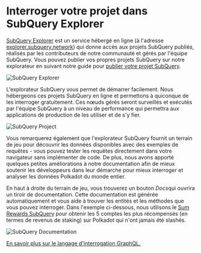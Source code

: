 # Interroger votre projet dans SubQuery Explorer

[SubQuery Explorer](https://explorer.subquery.network) est un service hébergé en ligne (à l'adresse [explorer.subquery.network](https://explorer.subquery.network)) qui donne accès aux projets SubQuery publiés, réalisés par les contributeurs de notre communauté et gérés par l'équipe SubQuery. Vous pouvez publier vos propres projets SubQuery sur notre explorateur en suivant notre guide pour [publier votre projet SubQuery](../publish/publish.md).

![SubQuery Explorer](https://static.subquery.network/media/explorer/explorer-header.png)

L'explorateur SubQuery vous permet de démarrer facilement. Nous hébergeons ces projets SubQuery en ligne et permettons à quiconque de les interroger gratuitement. Ces nœuds gérés seront surveillés et exécutés par l'équipe SubQuery à un niveau de performance qui permettra aux applications de production de les utiliser et de s'y fier.

![SubQuery Project](https://static.subquery.network/media/explorer/explorer-project.png)

Vous remarquerez également que l'explorateur SubQuery fournit un terrain de jeu pour découvrir les données disponibles avec des exemples de requêtes - vous pouvez tester les requêtes directement dans votre navigateur sans implémenter de code. De plus, nous avons apporté quelques petites améliorations à notre documentation afin de mieux soutenir les développeurs dans leur démarche pour mieux interroger et analyser les données Polkadot du monde entier.

En haut à droite du terrain de jeu, vous trouverez un bouton *Docs*qui ouvrira un tiroir de documentation. Cette documentation est générée automatiquement et vous aide à trouver les entités et les méthodes que vous pouvez interroger. Dans l'exemple ci-dessous, nous utilisons le [Sum Rewards SubQuery](https://explorer.subquery.network/subquery/OnFinality-io/sum-reward) pour obtenir les 5 comptes les plus récompensés (en termes de revenus de staking) sur Polkadot qui n'ont jamais été slashés.

![SubQuery Documentation](https://static.subquery.network/media/explorer/explorer-documentation.png)

[En savoir plus sur le langage d'interrogation GraphQL.](./graphql.md)
